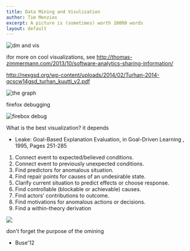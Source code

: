 ```yaml
---
title: Data Mining and Visulization
author: Tim Menzies
excerpt: A picture is (sometimes) worth 10000 words
layout: default
---
```


![dm and vis]({{site.url}}/img/dataMiningAndVisualization.png)

ifor more on cool visualizations, see http://thomas-zimmermann.com/2013/10/software-analytics-sharing-information/

http://nexgsd.org/wp-content/uploads/2014/02/Turhan-2014-qcscw14gsd_turhan_kuutti_v2.pdf


![the graph]({{site.url}}/img/turhanTheGraph.png)

firefox debugging

![firebox debug]({{site.url}}/img/fireboxDebugging.png)

What is the best visualization? it depends

+ Leake: Goal-Based Explanation Evaluation, in Goal-Driven Learning , 1995, Pages 251-285 

1. Connect event to expected/believed conditions.
2. Connect event to previously unexpected conditions.
3. Find predictors for anomalous situation.
4. Find repair points for causes of an undesirable state.
5. Clarify current situation to predict effects or choose response.
6. Find controllable (blockable or achievable) causes.
7. Find actors’ contributions to outcome.
8. Find motivations for anomalous actions or decisions.
9. Find a within-theory derivation

![]({{site.url}}/img/goalBasedExplain.png)

don't forget the purpose of the omining

+ Buse'12
